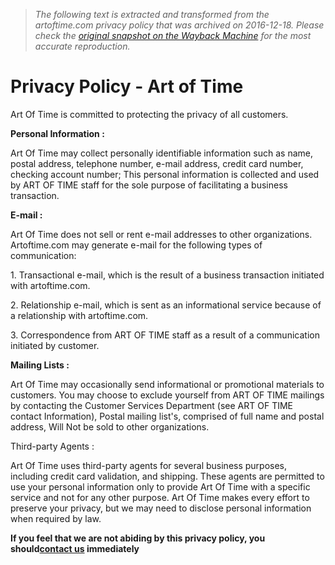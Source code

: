 > *The following text is extracted and transformed from the artoftime.com privacy policy that was archived on 2016-12-18. Please check the [original snapshot on the Wayback Machine](https://web.archive.org/web/20161218231812id_/http%3A//www.artoftime.com/privacy-policy) for the most accurate reproduction.*

# Privacy Policy - Art of Time

Art Of Time is committed to protecting the privacy of all customers.

**Personal Information :**

Art Of Time may collect personally identifiable information such as name, postal address, telephone number, e-mail address, credit card number, checking account number; This personal information is collected and used by ART OF TIME staff for the sole purpose of facilitating a business transaction.

**E-mail :**

Art Of Time does not sell or rent e-mail addresses to other organizations. Artoftime.com may generate e-mail for the following types of communication:

1\. Transactional e-mail, which is the result of a business transaction initiated with artoftime.com.

2\. Relationship e-mail, which is sent as an informational service because of a relationship with artoftime.com.

3\. Correspondence from ART OF TIME staff as a result of a communication initiated by customer.

**Mailing Lists :**

Art Of Time may occasionally send informational or promotional materials to customers. You may choose to exclude yourself from ART OF TIME mailings by contacting the Customer Services Department (see ART OF TIME contact Information), Postal mailing list's, comprised of full name and postal address, Will Not be sold to other organizations.

Third-party Agents :

Art Of Time uses third-party agents for several business purposes, including credit card validation, and shipping. These agents are permitted to use your personal information only to provide Art Of Time with a specific service and not for any other purpose. Art Of Time makes every effort to preserve your privacy, but we may need to disclose personal information when required by law.

 **If you feel that we are not abiding by this privacy policy, you should[contact us](https://web.archive.org/?view=contact) immediately**
